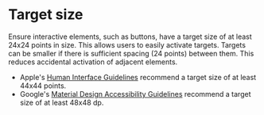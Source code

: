 # Target size

Ensure interactive elements, such as buttons, have a target size of at least 24x24 points in size. This allows users to easily activate targets. Targets can be smaller if there is sufficient spacing (24 points) between them. This reduces accidental activation of adjacent elements.

- Apple's [Human Interface Guidelines](https://developer.apple.com/design/human-interface-guidelines/buttons#Best-practices) recommend a target size of at least 44x44 points.
- Google's [Material Design Accessibility Guidelines](https://support.google.com/accessibility/android/answer/7101858?hl=en) recommend a target size of at least 48x48 dp.
